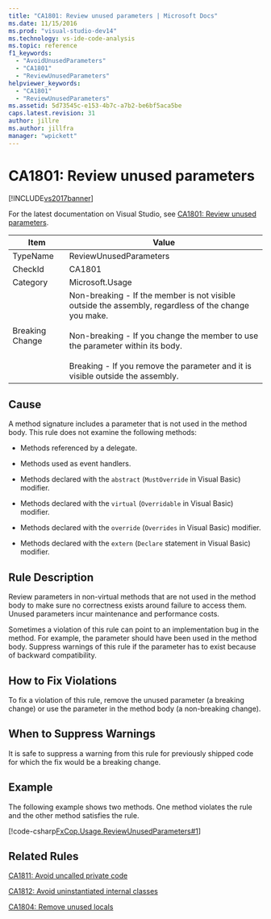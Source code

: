 ```yaml
---
title: "CA1801: Review unused parameters | Microsoft Docs"
ms.date: 11/15/2016
ms.prod: "visual-studio-dev14"
ms.technology: vs-ide-code-analysis
ms.topic: reference
f1_keywords:
  - "AvoidUnusedParameters"
  - "CA1801"
  - "ReviewUnusedParameters"
helpviewer_keywords:
  - "CA1801"
  - "ReviewUnusedParameters"
ms.assetid: 5d73545c-e153-4b7c-a7b2-be6bf5aca5be
caps.latest.revision: 31
author: jillre
ms.author: jillfra
manager: "wpickett"
---
```

# CA1801: Review unused parameters
[!INCLUDE[vs2017banner](../includes/vs2017banner.md)]

For the latest documentation on Visual Studio, see [CA1801: Review unused parameters](/visualstudio/code-quality/ca1801-review-unused-parameters).

|Item|Value|
|-|-|
|TypeName|ReviewUnusedParameters|
|CheckId|CA1801|
|Category|Microsoft.Usage|
|Breaking Change|Non-breaking - If the member is not visible outside the assembly, regardless of the change you make.<br /><br /> Non-breaking - If you change the member to use the parameter within its body.<br /><br /> Breaking - If you remove the parameter and it is visible outside the assembly.|

## Cause
 A method signature includes a parameter that is not used in the method body. This rule does not examine the following methods:

- Methods referenced by a delegate.

- Methods used as event handlers.

- Methods declared with the `abstract` (`MustOverride` in Visual Basic) modifier.

- Methods declared with the `virtual` (`Overridable` in Visual Basic) modifier.

- Methods declared with the `override` (`Overrides` in Visual Basic) modifier.

- Methods declared with the `extern` (`Declare` statement in Visual Basic) modifier.

## Rule Description
 Review parameters in non-virtual methods that are not used in the method body to make sure no correctness exists around failure to access them. Unused parameters incur maintenance and performance costs.

 Sometimes a violation of this rule can point to an implementation bug in the method. For example, the parameter should have been used in the method body. Suppress warnings of this rule if the parameter has to exist because of backward compatibility.

## How to Fix Violations
 To fix a violation of this rule, remove the unused parameter (a breaking change) or use the parameter in the method body (a non-breaking change).

## When to Suppress Warnings
 It is safe to suppress a warning from this rule for previously shipped code for which the fix would be a breaking change.

## Example
 The following example shows two methods. One method violates the rule and the other method satisfies the rule.

 [!code-csharp[FxCop.Usage.ReviewUnusedParameters#1](../snippets/csharp/VS_Snippets_CodeAnalysis/FxCop.Usage.ReviewUnusedParameters/cs/FxCop.Usage.ReviewUnusedPerameters.cs#1)]

## Related Rules
 [CA1811: Avoid uncalled private code](../code-quality/ca1811-avoid-uncalled-private-code.md)

 [CA1812: Avoid uninstantiated internal classes](../code-quality/ca1812-avoid-uninstantiated-internal-classes.md)

 [CA1804: Remove unused locals](../code-quality/ca1804-remove-unused-locals.md)
